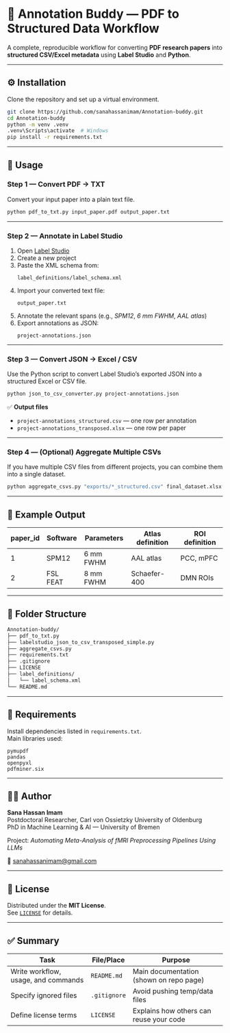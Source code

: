 # 🧠 Annotation Buddy — PDF to Structured Data Workflow

A complete, reproducible workflow for converting **PDF research papers** into **structured CSV/Excel metadata** using **Label Studio** and **Python**.

---

## ⚙️ Installation

Clone the repository and set up a virtual environment.

```bash
git clone https://github.com/sanahassanimam/Annotation-buddy.git
cd Annotation-buddy
python -m venv .venv
.venv\Scripts\activate  # Windows
pip install -r requirements.txt
```

---

## 🚀 Usage

### **Step 1 — Convert PDF → TXT**

Convert your input paper into a plain text file.

```bash
python pdf_to_txt.py input_paper.pdf output_paper.txt
```

---

### **Step 2 — Annotate in Label Studio**

1. Open [Label Studio](https://labelstud.io/)
2. Create a new project  
3. Paste the XML schema from:
   ```
   label_definitions/label_schema.xml
   ```
4. Import your converted text file:
   ```
   output_paper.txt
   ```
5. Annotate the relevant spans (e.g., *SPM12*, *6 mm FWHM*, *AAL atlas*)
6. Export annotations as JSON:
   ```
   project-annotations.json
   ```

---

### **Step 3 — Convert JSON → Excel / CSV**

Use the Python script to convert Label Studio’s exported JSON into a structured Excel or CSV file.

```bash
python json_to_csv_converter.py project-annotations.json
```

✅ **Output files**
- `project-annotations_structured.csv` — one row per annotation  
- `project-annotations_transposed.xlsx` — one row per paper

---

### **Step 4 — (Optional) Aggregate Multiple CSVs**

If you have multiple CSV files from different projects, you can combine them into a single dataset.

```bash
python aggregate_csvs.py "exports/*_structured.csv" final_dataset.xlsx
```

---

## 🧾 Example Output

| paper_id | Software | Parameters | Atlas definition | ROI definition |
|-----------|-----------|-------------|------------------|----------------|
| 1 | SPM12 | 6 mm FWHM | AAL atlas | PCC, mPFC |
| 2 | FSL FEAT | 8 mm FWHM | Schaefer-400 | DMN ROIs |

---

## 🧱 Folder Structure

```bash
Annotation-buddy/
├── pdf_to_txt.py
├── labelstudio_json_to_csv_transposed_simple.py
├── aggregate_csvs.py
├── requirements.txt
├── .gitignore
├── LICENSE
├── label_definitions/
│   └── label_schema.xml
└── README.md
```

---

## 🧩 Requirements

Install dependencies listed in `requirements.txt`.  
Main libraries used:

```text
pymupdf
pandas
openpyxl
pdfminer.six
```

---

## 👩‍💻 Author

**Sana Hassan Imam**  
Postdoctoral Researcher, Carl von Ossietzky University of Oldenburg  
PhD in Machine Learning & AI — University of Bremen  

Project: *Automating Meta-Analysis of fMRI Preprocessing Pipelines Using LLMs*

📧 [sanahassanimam@gmail.com](mailto:sanahassanimam@gmail.com)

---

## 📜 License

Distributed under the **MIT License**.  
See [`LICENSE`](LICENSE) for details.

---

## ✅ Summary

| Task | File/Place | Purpose |
|------|-------------|----------|
| Write workflow, usage, and commands | `README.md` | Main documentation (shown on repo page) |
| Specify ignored files | `.gitignore` | Avoid pushing temp/data files |
| Define license terms | `LICENSE` | Explains how others can reuse your code |
